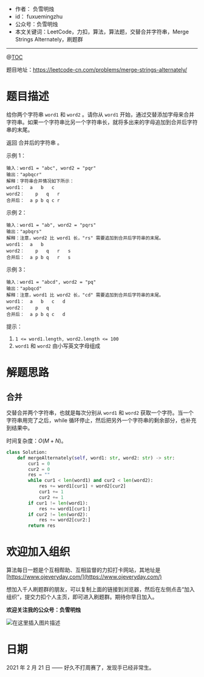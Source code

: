 
- 作者：    负雪明烛
- id：      fuxuemingzhu
- 公众号：负雪明烛
- 本文关键词：LeetCode，力扣，算法，算法题，交替合并字符串，Merge Strings Alternately，刷题群

---
@[TOC](目录)


题目地址：https://leetcode-cn.com/problems/merge-strings-alternately/

# 题目描述


给你两个字符串 `word1` 和 `word2` 。请你从 `word1` 开始，通过交替添加字母来合并字符串。如果一个字符串比另一个字符串长，就将多出来的字母追加到合并后字符串的末尾。

返回 合并后的字符串 。

 

示例 1：

	输入：word1 = "abc", word2 = "pqr"
	输出："apbqcr"
	解释：字符串合并情况如下所示：
	word1：  a   b   c
	word2：    p   q   r
	合并后：  a p b q c r

示例 2：

	输入：word1 = "ab", word2 = "pqrs"
	输出："apbqrs"
	解释：注意，word2 比 word1 长，"rs" 需要追加到合并后字符串的末尾。
	word1：  a   b 
	word2：    p   q   r   s
	合并后：  a p b q   r   s

示例 3：

	输入：word1 = "abcd", word2 = "pq"
	输出："apbqcd"
	解释：注意，word1 比 word2 长，"cd" 需要追加到合并后字符串的末尾。
	word1：  a   b   c   d
	word2：    p   q 
	合并后：  a p b q c   d
 

提示：

1. `1 <= word1.length, word2.length <= 100`
1. `word1` 和 `word2` 由小写英文字母组成


# 解题思路


## 合并

交替合并两个字符串，也就是每次分别从 `word1` 和 `word2` 获取一个字符。当一个字符串用完了之后，while 循环停止，然后把另外一个字符串的剩余部分，也补充到结果中。

时间复杂度：$O(M + N)$。

```python
class Solution:
    def mergeAlternately(self, word1: str, word2: str) -> str:
        cur1 = 0
        cur2 = 0
        res = ""
        while cur1 < len(word1) and cur2 < len(word2):
            res += word1[cur1] + word2[cur2]
            cur1 += 1
            cur2 += 1
        if cur1 != len(word1):
            res += word1[cur1:]
        if cur2 != len(word2):
            res += word2[cur2:]
        return res
```



# 欢迎加入组织

算法每日一题是个互相帮助、互相监督的力扣打卡网站，其地址是 [https://www.ojeveryday.com/](https://www.ojeveryday.com/)

想加入千人刷题群的朋友，可以复制上面的链接到浏览器，然后在左侧点击“加入组织”，提交力扣个人主页，即可进入刷题群。期待你早日加入。

**欢迎关注我的公众号：负雪明烛**

![在这里插入图片描述](https://img-blog.csdnimg.cn/20210129111056950.jpg#pic_center)


# 日期

2021 年 2 月 21 日 —— 好久不打周赛了，发现手已经非常生。
